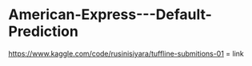# American-Express---Default-Prediction

https://www.kaggle.com/code/rusinisiyara/tuffline-submitions-01 = link
